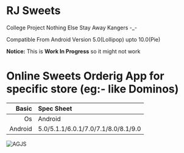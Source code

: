 # RJ Sweets
College Project Nothing Else Stay Away Kangers -_-

Compatible From Android Version 5.0(Lollipop) upto 10.0(Pie)

**Notice:** This is **Work In Progress** so it might not work

Online Sweets Orderig App for specific store (eg:- like Dominos)
=====================================

Basic   | Spec Sheet
-------:|:-------------------------
Os      | Android    
Android | 5.0/5.1.1/6.0.1/7.0/7.1/8.0/8.1/9.0

![AGJS](https://3.bp.blogspot.com/-As516iT5Fg4/XCaboGY7s9I/AAAAAAAAAsI/H73juYD21i8I3QYa3MlRR6eSP1Vfaqm-ACLcBGAs/s1600/institute%2Blogo.PNG "AGJS")

